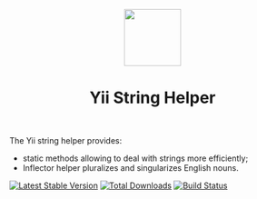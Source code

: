 <p align="center">
    <a href="https://github.com/yiisoft" target="_blank">
        <img src="https://avatars0.githubusercontent.com/u/993323" height="100px">
    </a>
    <h1 align="center">Yii String Helper</h1>
    <br>
</p>

The Yii string helper provides:

- static methods allowing to deal with strings more efficiently;
- Inflector helper pluralizes and singularizes English nouns.

[![Latest Stable Version](https://poser.pugx.org/yiisoft/strings/v/stable.png)](https://packagist.org/packages/yiisoft/strings)
[![Total Downloads](https://poser.pugx.org/yiisoft/strings/downloads.png)](https://packagist.org/packages/yiisoft/strings)
[![Build Status](https://travis-ci.com/yiisoft/strings.svg?branch=master)](https://travis-ci.com/yiisoft/strings)

